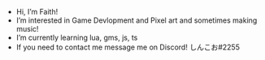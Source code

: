 - Hi, I’m Faith!
- I’m interested in Game Devlopment and Pixel art and sometimes making music!
- I’m currently learning lua, gms, js, ts
- If you need to contact me message me on Discord! しんこお#2255
